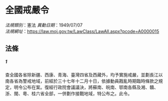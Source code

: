 # 全國戒嚴令

*法規類別*：憲法
*異動日期*：1949/07/07  
*法規網址*：https://law.moj.gov.tw/LawClass/LawAll.aspx?pcode=A0000015



## 法條
##### 1
查全國各省除新疆、西康、青海、臺灣四省及西藏外，均予實施戒嚴，並劃長江以南各省為警戒地域，前經於三十七年十二月十日，依據動員戡亂時期臨時條款之規定，明令公布在案。復經行政院會議議決，將蘇南、皖南、鄂南各縣及湘、贛、浙、閩、粵、桂六省全部，一併劃作接戰地域，特公布之。此令。


